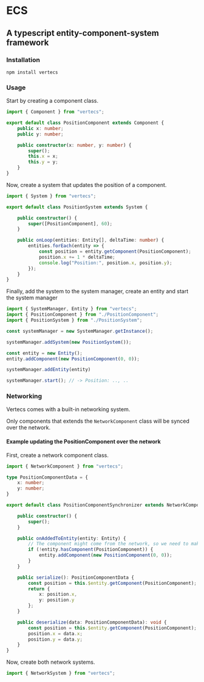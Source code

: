 # ECS

## A typescript entity-component-system framework

### Installation

    npm install vertecs

### Usage

Start by creating a component class.

```typescript
import { Component } from "vertecs";

export default class PositionComponent extends Component {
    public x: number;
    public y: number;

    public constructor(x: number, y: number) {
        super();
        this.x = x;
        this.y = y;
    }
}
```

Now, create a system that updates the position of a component.

```typescript
import { System } from "vertecs";

export default class PositionSystem extends System {

    public constructor() {
        super([PositionComponent], 60);
    }

    public onLoop(entities: Entity[], deltaTime: number) {
        entities.forEach(entity => {
            const position = entity.getComponent(PositionComponent);
            position.x += 1 * deltaTime;
            console.log("Position:", position.x, position.y);
        });
    }
}
```

Finally, add the system to the system manager, create an entity and start the system manager

```typescript
import { SystemManager, Entity } from "vertecs";
import { PositionComponent } from "./PositionComponent";
import { PositionSystem } from "./PositionSystem";

const systemManager = new SystemManager.getInstance();

systemManager.addSystem(new PositionSystem());

const entity = new Entity();
entity.addComponent(new PositionComponent(0, 0));

systemManager.addEntity(entity)

systemManager.start(); // -> Position: .., ..
```

### Networking

Vertecs comes with a built-in networking system.

Only components that extends the `NetworkComponent` class will be synced over the network.

#### Example updating the PositionComponent over the network

First, create a network component class.

```typescript
import { NetworkComponent } from "vertecs";

type PositionComponentData = {
    x: number;
    y: number;
}

export default class PositionComponentSynchronizer extends NetworkComponent<PositionComponentData> {

    public constructor() {
        super();
    }

    public onAddedToEntity(entity: Entity) {
        // The component might come from the network, so we need to make sure that the entity has a PositionComponent
        if (!entity.hasComponent(PositionComponent)) {
            entity.addComponent(new PositionComponent(0, 0));
        }
    }

    public serialize(): PositionComponentData {
        const position = this.$entity.getComponent(PositionComponent);
        return {
            x: position.x,
            y: position.y
        };
    }

    public deserialize(data: PositionComponentData): void {
        const position = this.$entity.getComponent(PositionComponent);
        position.x = data.x;
        position.y = data.y;
    }
}
```

Now, create both network systems.

```typescript
import { NetworkSystem } from "vertecs";

